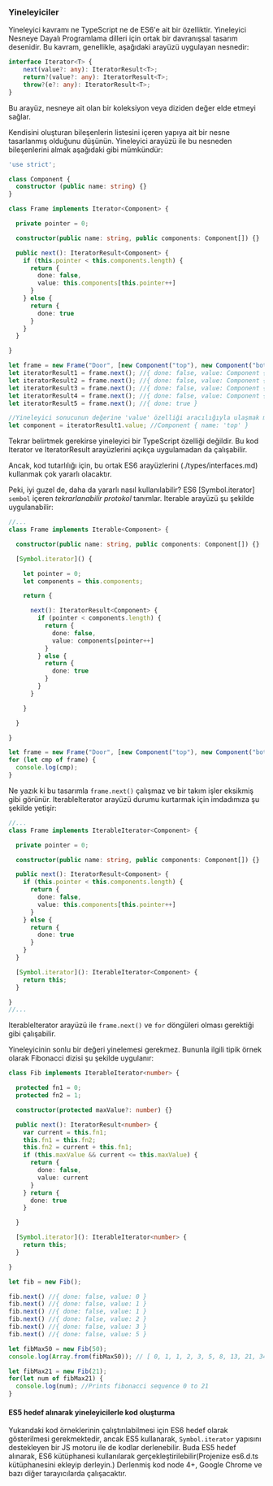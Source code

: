 ### Yineleyiciler

Yineleyici kavramı ne TypeScript ne de ES6'e ait bir özelliktir. Yineleyici Nesneye Dayalı Programlama dilleri için ortak bir davranışsal tasarım desenidir.
Bu kavram, genellikle, aşağıdaki arayüzü uygulayan nesnedir:

```ts
interface Iterator<T> {
    next(value?: any): IteratorResult<T>;
    return?(value?: any): IteratorResult<T>;
    throw?(e?: any): IteratorResult<T>;
}
```

Bu arayüz, nesneye ait olan bir koleksiyon veya diziden değer elde etmeyi sağlar.

Kendisini oluşturan bileşenlerin listesini içeren yapıya ait bir nesne tasarlanmış olduğunu düşünün.
Yineleyici arayüzü ile bu nesneden bileşenlerini almak aşağıdaki gibi mümkündür:

```ts
'use strict';

class Component {
  constructor (public name: string) {}
}

class Frame implements Iterator<Component> {

  private pointer = 0;

  constructor(public name: string, public components: Component[]) {}

  public next(): IteratorResult<Component> {
    if (this.pointer < this.components.length) {
      return {
        done: false,
        value: this.components[this.pointer++]
      }
    } else {
      return {
        done: true
      }
    }
  }

}

let frame = new Frame("Door", [new Component("top"), new Component("bottom"), new Component("left"), new Component("right")]);
let iteratorResult1 = frame.next(); //{ done: false, value: Component { name: 'top' } }
let iteratorResult2 = frame.next(); //{ done: false, value: Component { name: 'bottom' } }
let iteratorResult3 = frame.next(); //{ done: false, value: Component { name: 'left' } }
let iteratorResult4 = frame.next(); //{ done: false, value: Component { name: 'right' } }
let iteratorResult5 = frame.next(); //{ done: true }

//Yineleyici sonucunun değerine 'value' özelliği aracılığıyla ulaşmak mümkündür.
let component = iteratorResult1.value; //Component { name: 'top' }
```

Tekrar belirtmek gerekirse yineleyici bir TypeScript özelliği değildir.  Bu kod Iterator ve IteratorResult arayüzlerini açıkça uygulamadan da çalışabilir.

Ancak, kod tutarlılığı için, bu ortak ES6 arayüzlerini (./types/interfaces.md) kullanmak çok yararlı olacaktır.

Peki, iyi guzel de, daha da yararlı nasıl kullanılabilir? ES6 [Symbol.iterator] `sembol` içeren *tekrarlanabilir protokol* tanımlar. 
Iterable arayüzü şu şekilde uygulanabilir:

```ts
//...
class Frame implements Iterable<Component> {

  constructor(public name: string, public components: Component[]) {}

  [Symbol.iterator]() {

    let pointer = 0;
    let components = this.components;

    return {

      next(): IteratorResult<Component> {
        if (pointer < components.length) {
          return {
            done: false,
            value: components[pointer++]
          }
        } else {
          return {
            done: true
          }
        }
      }

    }

  }

}

let frame = new Frame("Door", [new Component("top"), new Component("bottom"), new Component("left"), new Component("right")]);
for (let cmp of frame) {
  console.log(cmp);
}
```

Ne yazık ki bu tasarımla `frame.next()` çalışmaz ve bir takım işler eksikmiş gibi görünür. 
IterableIterator arayüzü durumu kurtarmak için imdadımıza şu şekilde yetişir:

```ts
//...
class Frame implements IterableIterator<Component> {

  private pointer = 0;

  constructor(public name: string, public components: Component[]) {}

  public next(): IteratorResult<Component> {
    if (this.pointer < this.components.length) {
      return {
        done: false,
        value: this.components[this.pointer++]
      }
    } else {
      return {
        done: true
      }
    }
  }

  [Symbol.iterator](): IterableIterator<Component> {
    return this;
  }

}
//...
```

IterableIterator arayüzü ile `frame.next()` ve `for` döngüleri olması gerektiği gibi çalışabilir.

Yineleyicinin sonlu bir değeri yinelemesi gerekmez.
Bununla ilgili tipik örnek olarak Fibonacci dizisi şu şekilde uygulanır:

```ts
class Fib implements IterableIterator<number> {

  protected fn1 = 0;
  protected fn2 = 1;

  constructor(protected maxValue?: number) {}

  public next(): IteratorResult<number> {
    var current = this.fn1;
    this.fn1 = this.fn2;
    this.fn2 = current + this.fn1;
    if (this.maxValue && current <= this.maxValue) {
      return {
        done: false,
        value: current
      }
    } return {
      done: true
    }

  }

  [Symbol.iterator](): IterableIterator<number> {
    return this;
  }

}

let fib = new Fib();

fib.next() //{ done: false, value: 0 }
fib.next() //{ done: false, value: 1 }
fib.next() //{ done: false, value: 1 }
fib.next() //{ done: false, value: 2 }
fib.next() //{ done: false, value: 3 }
fib.next() //{ done: false, value: 5 }

let fibMax50 = new Fib(50);
console.log(Array.from(fibMax50)); // [ 0, 1, 1, 2, 3, 5, 8, 13, 21, 34 ]

let fibMax21 = new Fib(21);
for(let num of fibMax21) {
  console.log(num); //Prints fibonacci sequence 0 to 21
}
```

#### ES5 hedef alınarak yineleyicilerle kod oluşturma
Yukarıdaki kod örneklerinin çalıştırılabilmesi için ES6 hedef olarak gösterilmesi gerekmektedir, ancak ES5 kullanarak, `Symbol.iterator` yapısını destekleyen bir JS motoru ile de kodlar derlenebilir.
Buda ES5 hedef alınarak, ES6 kütüphanesi kullanılarak gerçekleştirilebilir(Projenize es6.d.ts kütüphanesini ekleyip derleyin.)
Derlenmiş kod node 4+, Google Chrome ve bazı diğer tarayıcılarda çalışacaktır.

